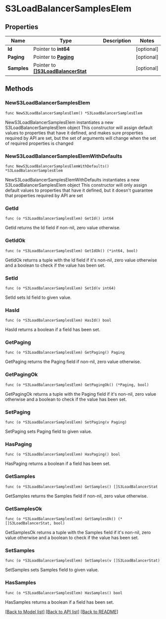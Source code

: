 # S3LoadBalancerSamplesElem

## Properties

Name | Type | Description | Notes
------------ | ------------- | ------------- | -------------
**Id** | Pointer to **int64** |  | [optional] 
**Paging** | Pointer to [**Paging**](Paging.md) |  | [optional] 
**Samples** | Pointer to [**[]S3LoadBalancerStat**](S3LoadBalancerStat.md) |  | [optional] 

## Methods

### NewS3LoadBalancerSamplesElem

`func NewS3LoadBalancerSamplesElem() *S3LoadBalancerSamplesElem`

NewS3LoadBalancerSamplesElem instantiates a new S3LoadBalancerSamplesElem object
This constructor will assign default values to properties that have it defined,
and makes sure properties required by API are set, but the set of arguments
will change when the set of required properties is changed

### NewS3LoadBalancerSamplesElemWithDefaults

`func NewS3LoadBalancerSamplesElemWithDefaults() *S3LoadBalancerSamplesElem`

NewS3LoadBalancerSamplesElemWithDefaults instantiates a new S3LoadBalancerSamplesElem object
This constructor will only assign default values to properties that have it defined,
but it doesn't guarantee that properties required by API are set

### GetId

`func (o *S3LoadBalancerSamplesElem) GetId() int64`

GetId returns the Id field if non-nil, zero value otherwise.

### GetIdOk

`func (o *S3LoadBalancerSamplesElem) GetIdOk() (*int64, bool)`

GetIdOk returns a tuple with the Id field if it's non-nil, zero value otherwise
and a boolean to check if the value has been set.

### SetId

`func (o *S3LoadBalancerSamplesElem) SetId(v int64)`

SetId sets Id field to given value.

### HasId

`func (o *S3LoadBalancerSamplesElem) HasId() bool`

HasId returns a boolean if a field has been set.

### GetPaging

`func (o *S3LoadBalancerSamplesElem) GetPaging() Paging`

GetPaging returns the Paging field if non-nil, zero value otherwise.

### GetPagingOk

`func (o *S3LoadBalancerSamplesElem) GetPagingOk() (*Paging, bool)`

GetPagingOk returns a tuple with the Paging field if it's non-nil, zero value otherwise
and a boolean to check if the value has been set.

### SetPaging

`func (o *S3LoadBalancerSamplesElem) SetPaging(v Paging)`

SetPaging sets Paging field to given value.

### HasPaging

`func (o *S3LoadBalancerSamplesElem) HasPaging() bool`

HasPaging returns a boolean if a field has been set.

### GetSamples

`func (o *S3LoadBalancerSamplesElem) GetSamples() []S3LoadBalancerStat`

GetSamples returns the Samples field if non-nil, zero value otherwise.

### GetSamplesOk

`func (o *S3LoadBalancerSamplesElem) GetSamplesOk() (*[]S3LoadBalancerStat, bool)`

GetSamplesOk returns a tuple with the Samples field if it's non-nil, zero value otherwise
and a boolean to check if the value has been set.

### SetSamples

`func (o *S3LoadBalancerSamplesElem) SetSamples(v []S3LoadBalancerStat)`

SetSamples sets Samples field to given value.

### HasSamples

`func (o *S3LoadBalancerSamplesElem) HasSamples() bool`

HasSamples returns a boolean if a field has been set.


[[Back to Model list]](../README.md#documentation-for-models) [[Back to API list]](../README.md#documentation-for-api-endpoints) [[Back to README]](../README.md)


